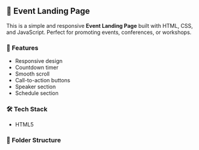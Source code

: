 ## 🎉 Event Landing Page

This is a simple and responsive **Event Landing Page** built with HTML, CSS, and JavaScript. Perfect for promoting events, conferences, or workshops.

### 🚀 Features

- Responsive design
- Countdown timer
- Smooth scroll
- Call-to-action buttons
- Speaker section
- Schedule section

### 🛠️ Tech Stack

- HTML5
  
### 📂 Folder Structure

